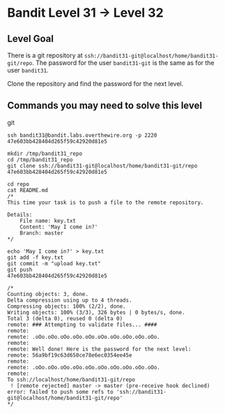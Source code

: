 # Bandit Level 31 → Level 32

## Level Goal

There is a git repository at `ssh://bandit31-git@localhost/home/bandit31-git/repo`. The password for the user `bandit31-git` is the same as for the user `bandit31`.

Clone the repository and find the password for the next level.

## Commands you may need to solve this level

git



```
ssh bandit31@bandit.labs.overthewire.org -p 2220
47e603bb428404d265f59c42920d81e5

mkdir /tmp/bandit31_repo
cd /tmp/bandit31_repo
git clone ssh://bandit31-git@localhost/home/bandit31-git/repo
47e603bb428404d265f59c42920d81e5

cd repo
cat README.md
/*
This time your task is to push a file to the remote repository.

Details:
    File name: key.txt
    Content: 'May I come in?'
    Branch: master
*/

echo 'May I come in?' > key.txt
git add -f key.txt
git commit -m "upload key.txt"
git push
47e603bb428404d265f59c42920d81e5

/*
Counting objects: 3, done.
Delta compression using up to 4 threads.
Compressing objects: 100% (2/2), done.
Writing objects: 100% (3/3), 326 bytes | 0 bytes/s, done.
Total 3 (delta 0), reused 0 (delta 0)
remote: ### Attempting to validate files... ####
remote:
remote: .oOo.oOo.oOo.oOo.oOo.oOo.oOo.oOo.oOo.oOo.
remote:
remote: Well done! Here is the password for the next level:
remote: 56a9bf19c63d650ce78e6ec0354ee45e
remote:
remote: .oOo.oOo.oOo.oOo.oOo.oOo.oOo.oOo.oOo.oOo.
remote:
To ssh://localhost/home/bandit31-git/repo
 ! [remote rejected] master -> master (pre-receive hook declined)
error: failed to push some refs to 'ssh://bandit31-git@localhost/home/bandit31-git/repo'
*/
```

